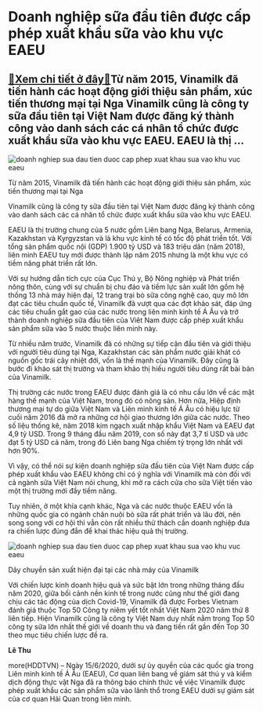 Doanh nghiệp sữa đầu tiên được cấp phép xuất khẩu sữa vào khu vực EAEU
======================================================================

[:gift:Xem chi tiết ở đây:gift:](https://hddtvn.com/doanh-nghiep-sua-dau-tien-duoc-cap-phep-xuat-khau-sua-vao-khu-vuc-eaeu/)Từ năm 2015, Vinamilk đã tiến hành các hoạt động giới thiệu sản phẩm, xúc tiến thương mại tại Nga Vinamilk cũng là công ty sữa đầu tiên tại Việt Nam được đăng ký thành công vào danh sách các cá nhân tổ chức được xuất khẩu sữa vào khu vực EAEU. EAEU là thị …
-----------------------------------------------------------------------------------------------------------------------------------------------------------------------------------------------------------------------------------------------------------------





![doanh nghiep sua dau tien duoc cap phep xuat khau sua vao khu vuc eaeu](https://haiquanonline.com.vn/stores/news_dataimages/hoalt/062020/17/20/in_article/0727_Ynh_11.jpg?rt=20200617201703 "Doanh nghiệp sữa đầu tiên được cấp phép xuất khẩu sữa vào khu vực EAEU")


 Từ năm 2015, Vinamilk đã tiến hành các hoạt động giới thiệu sản phẩm, xúc tiến thương mại tại Nga



Vinamilk cũng là công ty sữa đầu tiên tại Việt Nam được đăng ký thành công vào danh sách các cá nhân tổ chức được xuất khẩu sữa vào khu vực EAEU.


EAEU là thị trường chung của 5 nước gồm Liên bang Nga, Belarus, Armenia, Kazakhstan và Kyrgyzstan và là khu vực kinh tế có tốc độ phát triển tốt. Với tổng sản phẩm quốc nội (GDP) 1.900 tỷ USD và 183 triệu dân (năm 2018), liên minh EAEU tuy mới được thành lập năm 2015 nhưng là một khu vực có tiềm năng phát triển rất lớn.


Với sự hướng dẫn tích cực của Cục Thú y, Bộ Nông nghiệp và Phát triển nông thôn, cùng với sự chuẩn bị chu đáo và tiềm lực sản xuất lớn gồm hệ thống 13 nhà máy hiện đại, 12 trang trại bò sữa công nghệ cao, quy mô lớn đạt các tiêu chuẩn quốc tế, Vinamilk đã vượt qua các đợt khảo sát, đáp ứng các tiêu chuẩn gắt gao của các nước trong liên minh kinh tế Á Âu và trở thành doanh nghiệp sữa đầu tiên của Viêt Nam được cấp phép xuất khẩu sản phẩm sữa vào 5 nước thuộc liên minh này.


Từ nhiều năm trước, Vinamilk đã có những sự tiếp cận đầu tiên và giới thiệu với người tiêu dùng tại Nga, Kazakhstan các sản phẩm nước giải khát có nguồn gốc trái cây nhiệt đới, vốn là thế mạnh của Vinamilk. Đây cũng là bước đi khảo sát thị trường và tham khảo thị hiếu người tiêu dùng rất bài bản của Vinamilk.


Thị trường các nước trong EAEU được đánh giá là có nhu cầu lớn về các mặt hàng thế mạnh của Việt Nam, trong đó có nông sản. Hơn nữa, Hiệp định thương mại tự do giữa Việt Nam và Liên minh kinh tế Á Âu có hiệu lực từ cuối năm 2016 đã mở ra những cơ hội giao thương lớn giữa các nước. Theo số liệu thống kê, năm 2018 kim ngạch xuất nhập khẩu Việt Nam và EAEU đạt 4,9 tỷ USD. Trong 9 tháng đầu năm 2019, con số này đạt 3,7 tỉ USD và ước đạt 5 tỷ USD cả năm, trong đó Liên bang Nga chiếm tỷ trọng lớn nhất với hơn 90%.


Vì vậy, có thể nói sự kiện doanh nghiệp sữa đầu tiên của Việt Nam được cấp phép xuất khẩu vào EAEU không chỉ có ý nghĩa với Vinamilk mà còn đối với cả ngành sữa Việt Nam nói chung, khi mở ra cách cửa cho sữa Việt tiến vào một thị trường mới đầy tiềm năng.


Tuy nhiên, ở một khía cạnh khác, Nga và các nước thuộc EAEU vốn là những quốc gia có ngành chăn nuôi bò sữa rất phát triển và lâu đời, nên song song với cơ hội thì vẫn còn rất nhiều thử thách cần doanh nghiệp đưa ra chiến lược đúng đắn để khai thác hiệu quả thị trường.





![doanh nghiep sua dau tien duoc cap phep xuat khau sua vao khu vuc eaeu](https://haiquanonline.com.vn/stores/news_dataimages/hoalt/062020/17/20/in_article/0741_Ynh_2_2.jpg?rt=20200617201703 "Doanh nghiệp sữa đầu tiên được cấp phép xuất khẩu sữa vào khu vực EAEU")


 Dây chuyền sản xuất hiện đại tại các nhà máy của Vinamilk



Với chiến lược kinh doanh hiệu quả và sức bật lớn trong những tháng đầu năm 2020, giữa bối cảnh nền kinh tế trong nước cũng như thế giới đang chịu các tác động của dịch Covid-19, Vinamilk đã được Forbes Vietnam đánh giá thuộc Top 50 Công ty niêm yết tốt nhất Việt Nam 2020 năm thứ 8 liên tiếp. Hiện Vinamilk cũng là công ty Việt Nam duy nhất nằm trong Top 50 công ty sữa lớn nhất thế giới về doanh thu và đang tiến rất gần đến Top 30 theo mục tiêu chiến lược đề ra.




**Lê Thu**



more(HDDTVN) – Ngày 15/6/2020, dưới sự ủy quyền của các quốc gia trong Liên minh kinh tế Á Âu (EAEU), Cơ quan liên bang về giám sát thú y và kiểm dịch động thực vật Nga đã ra thông báo chính thức về việc Vinamilk được phép xuất khẩu các sản phẩm sữa vào lãnh thổ trong EAEU dưới sự giám sát của cơ quan Hải Quan trong liên minh.

